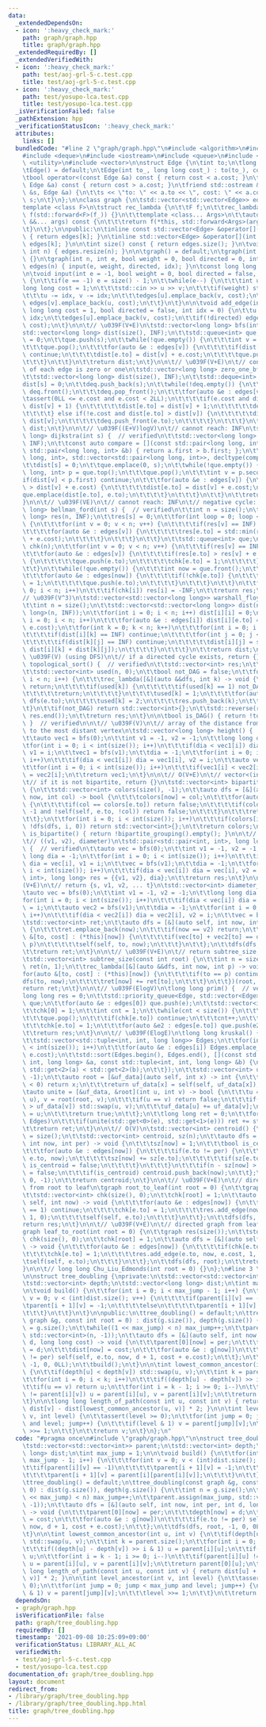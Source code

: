 ```yaml
---
data:
  _extendedDependsOn:
  - icon: ':heavy_check_mark:'
    path: graph/graph.hpp
    title: graph/graph.hpp
  _extendedRequiredBy: []
  _extendedVerifiedWith:
  - icon: ':heavy_check_mark:'
    path: test/aoj-grl-5-c.test.cpp
    title: test/aoj-grl-5-c.test.cpp
  - icon: ':heavy_check_mark:'
    path: test/yosupo-lca.test.cpp
    title: test/yosupo-lca.test.cpp
  _isVerificationFailed: false
  _pathExtension: hpp
  _verificationStatusIcon: ':heavy_check_mark:'
  attributes:
    links: []
  bundledCode: "#line 2 \"graph/graph.hpp\"\n#include <algorithm>\n#include <cassert>\n\
    #include <deque>\n#include <iostream>\n#include <queue>\n#include <tuple>\n#include\
    \ <utility>\n#include <vector>\n\nstruct Edge {\n\tint to;\n\tlong long cost;\n\
    \tEdge() = default;\n\tEdge(int to_, long long cost_) : to(to_), cost(cost_) {}\n\
    \tbool operator<(const Edge &a) const { return cost < a.cost; }\n\tbool operator>(const\
    \ Edge &a) const { return cost > a.cost; }\n\tfriend std::ostream &operator<<(std::ostream\
    \ &s, Edge &a) {\n\t\ts << \"to: \" << a.to << \", cost: \" << a.cost;\n\t\treturn\
    \ s;\n\t}\n};\n\nclass graph {\n\tstd::vector<std::vector<Edge>> edges;\n\n\t\
    template <class F>\n\tstruct rec_lambda {\n\t\tF f;\n\t\trec_lambda(F &&f_) :\
    \ f(std::forward<F>(f_)) {}\n\t\ttemplate <class... Args>\n\t\tauto operator()(Args\
    \ &&... args) const {\n\t\t\treturn f(*this, std::forward<Args>(args)...);\n\t\
    \t}\n\t};\n\npublic:\n\tinline const std::vector<Edge> &operator[](int k) const\
    \ { return edges[k]; }\n\tinline std::vector<Edge> &operator[](int k) { return\
    \ edges[k]; }\n\n\tint size() const { return edges.size(); }\n\tvoid resize(const\
    \ int n) { edges.resize(n); }\n\n\tgraph() = default;\n\tgraph(int n) : edges(n)\
    \ {}\n\tgraph(int n, int e, bool weight = 0, bool directed = 0, int idx = 1) :\
    \ edges(n) { input(e, weight, directed, idx); }\n\tconst long long INF = 3e18;\n\
    \n\tvoid input(int e = -1, bool weight = 0, bool directed = false, int idx = 1)\
    \ {\n\t\tif(e == -1) e = size() - 1;\n\t\twhile(e--) {\n\t\t\tint u, v;\n\t\t\t\
    long long cost = 1;\n\t\t\tstd::cin >> u >> v;\n\t\t\tif(weight) std::cin >> cost;\n\
    \t\t\tu -= idx, v -= idx;\n\t\t\tedges[u].emplace_back(v, cost);\n\t\t\tif(!directed)\
    \ edges[v].emplace_back(u, cost);\n\t\t}\n\t}\n\n\tvoid add_edge(int u, int v,\
    \ long long cost = 1, bool directed = false, int idx = 0) {\n\t\tu -= idx, v -=\
    \ idx;\n\t\tedges[u].emplace_back(v, cost);\n\t\tif(!directed) edges[v].emplace_back(u,\
    \ cost);\n\t}\n\n\t// \u039F(V+E)\n\tstd::vector<long long> bfs(int s) {\n\t\t\
    std::vector<long long> dist(size(), INF);\n\t\tstd::queue<int> que;\n\t\tdist[s]\
    \ = 0;\n\t\tque.push(s);\n\t\twhile(!que.empty()) {\n\t\t\tint v = que.front();\n\
    \t\t\tque.pop();\n\t\t\tfor(auto &e : edges[v]) {\n\t\t\t\tif(dist[e.to] != INF)\
    \ continue;\n\t\t\t\tdist[e.to] = dist[v] + e.cost;\n\t\t\t\tque.push(e.to);\n\
    \t\t\t}\n\t\t}\n\t\treturn dist;\n\t}\n\n\t// \u039F(V+E)\n\t// constraint: cost\
    \ of each edge is zero or one\n\tstd::vector<long long> zero_one_bfs(int s) {\n\
    \t\tstd::vector<long long> dist(size(), INF);\n\t\tstd::deque<int> deq;\n\t\t\
    dist[s] = 0;\n\t\tdeq.push_back(s);\n\t\twhile(!deq.empty()) {\n\t\t\tint v =\
    \ deq.front();\n\t\t\tdeq.pop_front();\n\t\t\tfor(auto &e : edges[v]) {\n\t\t\t\
    \tassert(0LL <= e.cost and e.cost < 2LL);\n\t\t\t\tif(e.cost and dist[e.to] >\
    \ dist[v] + 1) {\n\t\t\t\t\tdist[e.to] = dist[v] + 1;\n\t\t\t\t\tdeq.push_back(e.to);\n\
    \t\t\t\t} else if(!e.cost and dist[e.to] > dist[v]) {\n\t\t\t\t\tdist[e.to] =\
    \ dist[v];\n\t\t\t\t\tdeq.push_front(e.to);\n\t\t\t\t}\n\t\t\t}\n\t\t}\n\t\treturn\
    \ dist;\n\t}\n\n\t// \u039F((E+V)logV)\n\t// cannot reach: INF\n\tstd::vector<long\
    \ long> dijkstra(int s) {  // verified\n\t\tstd::vector<long long> dist(size(),\
    \ INF);\n\t\tconst auto compare = [](const std::pair<long long, int> &a, const\
    \ std::pair<long long, int> &b) { return a.first > b.first; };\n\t\tstd::priority_queue<std::pair<long\
    \ long, int>, std::vector<std::pair<long long, int>>, decltype(compare)> que{compare};\n\
    \t\tdist[s] = 0;\n\t\tque.emplace(0, s);\n\t\twhile(!que.empty()) {\n\t\t\tstd::pair<long\
    \ long, int> p = que.top();\n\t\t\tque.pop();\n\t\t\tint v = p.second;\n\t\t\t\
    if(dist[v] < p.first) continue;\n\t\t\tfor(auto &e : edges[v]) {\n\t\t\t\tif(dist[e.to]\
    \ > dist[v] + e.cost) {\n\t\t\t\t\tdist[e.to] = dist[v] + e.cost;\n\t\t\t\t\t\
    que.emplace(dist[e.to], e.to);\n\t\t\t\t}\n\t\t\t}\n\t\t}\n\t\treturn dist;\n\t\
    }\n\n\t// \u039F(VE)\n\t// cannot reach: INF\n\t// negative cycle: -INF\n\tstd::vector<long\
    \ long> bellman_ford(int s) {  // verified\n\t\tint n = size();\n\t\tstd::vector<long\
    \ long> res(n, INF);\n\t\tres[s] = 0;\n\t\tfor(int loop = 0; loop < n - 1; loop++)\
    \ {\n\t\t\tfor(int v = 0; v < n; v++) {\n\t\t\t\tif(res[v] == INF) continue;\n\
    \t\t\t\tfor(auto &e : edges[v]) {\n\t\t\t\t\tres[e.to] = std::min(res[e.to], res[v]\
    \ + e.cost);\n\t\t\t\t}\n\t\t\t}\n\t\t}\n\t\tstd::queue<int> que;\n\t\tstd::vector<int>\
    \ chk(n);\n\t\tfor(int v = 0; v < n; v++) {\n\t\t\tif(res[v] == INF) continue;\n\
    \t\t\tfor(auto &e : edges[v]) {\n\t\t\t\tif(res[e.to] > res[v] + e.cost and !chk[e.to])\
    \ {\n\t\t\t\t\tque.push(e.to);\n\t\t\t\t\tchk[e.to] = 1;\n\t\t\t\t}\n\t\t\t}\n\
    \t\t}\n\t\twhile(!que.empty()) {\n\t\t\tint now = que.front();\n\t\t\tque.pop();\n\
    \t\t\tfor(auto &e : edges[now]) {\n\t\t\t\tif(!chk[e.to]) {\n\t\t\t\t\tchk[e.to]\
    \ = 1;\n\t\t\t\t\tque.push(e.to);\n\t\t\t\t}\n\t\t\t}\n\t\t}\n\t\tfor(int i =\
    \ 0; i < n; i++)\n\t\t\tif(chk[i]) res[i] = -INF;\n\t\treturn res;\n\t}\n\n\t\
    // \u039F(V^3)\n\tstd::vector<std::vector<long long>> warshall_floyd() {  // verified\n\
    \t\tint n = size();\n\t\tstd::vector<std::vector<long long>> dist(n, std::vector<long\
    \ long>(n, INF));\n\t\tfor(int i = 0; i < n; i++) dist[i][i] = 0;\n\t\tfor(int\
    \ i = 0; i < n; i++)\n\t\t\tfor(auto &e : edges[i]) dist[i][e.to] = std::min(dist[i][e.to],\
    \ e.cost);\n\t\tfor(int k = 0; k < n; k++)\n\t\t\tfor(int i = 0; i < n; i++) {\n\
    \t\t\t\tif(dist[i][k] == INF) continue;\n\t\t\t\tfor(int j = 0; j < n; j++) {\n\
    \t\t\t\t\tif(dist[k][j] == INF) continue;\n\t\t\t\t\tdist[i][j] = std::min(dist[i][j],\
    \ dist[i][k] + dist[k][j]);\n\t\t\t\t}\n\t\t\t}\n\t\treturn dist;\n\t}\n\n\t//\
    \ \u039F(V) (using DFS)\n\t// if a directed cycle exists, return {}\n\tstd::vector<int>\
    \ topological_sort() {  // verified\n\t\tstd::vector<int> res;\n\t\tint n = size();\n\
    \t\tstd::vector<int> used(n, 0);\n\t\tbool not_DAG = false;\n\t\tfor(int i = 0;\
    \ i < n; i++) {\n\t\t\trec_lambda([&](auto &&dfs, int k) -> void {\n\t\t\t\tif(not_DAG)\
    \ return;\n\t\t\t\tif(used[k]) {\n\t\t\t\t\tif(used[k] == 1) not_DAG = true;\n\
    \t\t\t\t\treturn;\n\t\t\t\t}\n\t\t\t\tused[k] = 1;\n\t\t\t\tfor(auto &e : edges[k])\
    \ dfs(e.to);\n\t\t\t\tused[k] = 2;\n\t\t\t\tres.push_back(k);\n\t\t\t})(i);\n\t\
    \t}\n\t\tif(not_DAG) return std::vector<int>{};\n\t\tstd::reverse(res.begin(),\
    \ res.end());\n\t\treturn res;\n\t}\n\n\tbool is_DAG() { return !topological_sort().empty();\
    \ }  // verified\n\n\t// \u039F(V)\n\t// array of the distance from each vertex\
    \ to the most distant vertex\n\tstd::vector<long long> height() {  // verified\n\
    \t\tauto vec1 = bfs(0);\n\t\tint v1 = -1, v2 = -1;\n\t\tlong long dia = -1;\n\t\
    \tfor(int i = 0; i < int(size()); i++)\n\t\t\tif(dia < vec1[i]) dia = vec1[i],\
    \ v1 = i;\n\t\tvec1 = bfs(v1);\n\t\tdia = -1;\n\t\tfor(int i = 0; i < int(size());\
    \ i++)\n\t\t\tif(dia < vec1[i]) dia = vec1[i], v2 = i;\n\t\tauto vec2 = bfs(v2);\n\
    \t\tfor(int i = 0; i < int(size()); i++)\n\t\t\tif(vec1[i] < vec2[i]) vec1[i]\
    \ = vec2[i];\n\t\treturn vec1;\n\t}\n\n\t// O(V+E)\n\t// vector<(int)(0 or 1)>\n\
    \t// if it is not bipartite, return {}\n\tstd::vector<int> bipartite_grouping()\
    \ {\n\t\tstd::vector<int> colors(size(), -1);\n\t\tauto dfs = [&](auto self, int\
    \ now, int col) -> bool {\n\t\t\tcolors[now] = col;\n\t\t\tfor(auto &e : edges[now])\
    \ {\n\t\t\t\tif(col == colors[e.to]) return false;\n\t\t\t\tif(colors[e.to] ==\
    \ -1 and !self(self, e.to, !col)) return false;\n\t\t\t}\n\t\t\treturn true;\n\
    \t\t};\n\t\tfor(int i = 0; i < int(size()); i++)\n\t\t\tif(colors[i] == -1 and\
    \ !dfs(dfs, i, 0)) return std::vector<int>{};\n\t\treturn colors;\n\t}\n\n\tbool\
    \ is_bipartite() { return !bipartite_grouping().empty(); }\n\n\t// \u039F(V+E)\n\
    \t// ((v1, v2), diameter)\n\tstd::pair<std::pair<int, int>, long long> diameter()\
    \ {  // verified\n\t\tauto vec = bfs(0);\n\t\tint v1 = -1, v2 = -1;\n\t\tlong\
    \ long dia = -1;\n\t\tfor(int i = 0; i < int(size()); i++)\n\t\t\tif(dia < vec[i])\
    \ dia = vec[i], v1 = i;\n\t\tvec = bfs(v1);\n\t\tdia = -1;\n\t\tfor(int i = 0;\
    \ i < int(size()); i++)\n\t\t\tif(dia < vec[i]) dia = vec[i], v2 = i;\n\t\tstd::pair<std::pair<int,\
    \ int>, long long> res = {{v1, v2}, dia};\n\t\treturn res;\n\t}\n\n\t// \u039F\
    (V+E)\n\t// return {s, v1, v2, ... t}\n\tstd::vector<int> diameter_path() {\n\t\
    \tauto vec = bfs(0);\n\t\tint v1 = -1, v2 = -1;\n\t\tlong long dia = -1;\n\t\t\
    for(int i = 0; i < int(size()); i++)\n\t\t\tif(dia < vec[i]) dia = vec[i], v1\
    \ = i;\n\t\tauto vec2 = bfs(v1);\n\t\tdia = -1;\n\t\tfor(int i = 0; i < int(size());\
    \ i++)\n\t\t\tif(dia < vec2[i]) dia = vec2[i], v2 = i;\n\t\tvec = bfs(v2);\n\t\
    \tstd::vector<int> ret;\n\t\tauto dfs = [&](auto self, int now, int p) -> void\
    \ {\n\t\t\tret.emplace_back(now);\n\t\t\tif(now == v2) return;\n\t\t\tfor(auto\
    \ &[to, cost] : (*this)[now]) {\n\t\t\t\tif(vec[to] + vec2[to] == dia and to !=\
    \ p)\n\t\t\t\t\tself(self, to, now);\n\t\t\t}\n\t\t};\n\t\tdfs(dfs, v1, -1);\n\
    \t\treturn ret;\n\t}\n\n\t// \u039F(V+E)\n\t// return subtree_size, root = root\n\
    \tstd::vector<int> subtree_size(const int root) {\n\t\tint n = size();\n\t\tstd::vector<int>\
    \ ret(n, 1);\n\t\trec_lambda([&](auto &&dfs, int now, int p) -> void {\n\t\t\t\
    for(auto &[to, cost] : (*this)[now]) {\n\t\t\t\tif(to == p) continue;\n\t\t\t\t\
    dfs(to, now);\n\t\t\t\tret[now] += ret[to];\n\t\t\t}\n\t\t})(root, -1);\n\t\t\
    return ret;\n\t}\n\n\t// \u039F(ElogV)\n\tlong long prim() {  // verified\n\t\t\
    long long res = 0;\n\t\tstd::priority_queue<Edge, std::vector<Edge>, std::greater<Edge>>\
    \ que;\n\t\tfor(auto &e : edges[0]) que.push(e);\n\t\tstd::vector<int> chk(size());\n\
    \t\tchk[0] = 1;\n\t\tint cnt = 1;\n\t\twhile(cnt < size()) {\n\t\t\tauto e = que.top();\n\
    \t\t\tque.pop();\n\t\t\tif(chk[e.to]) continue;\n\t\t\tcnt++;\n\t\t\tres += e.cost;\n\
    \t\t\tchk[e.to] = 1;\n\t\t\tfor(auto &e2 : edges[e.to]) que.push(e2);\n\t\t}\n\
    \t\treturn res;\n\t}\n\n\t// \u039F(ElogE)\n\tlong long kruskal() {  // verified\n\
    \t\tstd::vector<std::tuple<int, int, long long>> Edges;\n\t\tfor(int i = 0; i\
    \ < int(size()); i++)\n\t\t\tfor(auto &e : edges[i]) Edges.emplace_back(i, e.to,\
    \ e.cost);\n\t\tstd::sort(Edges.begin(), Edges.end(), [](const std::tuple<int,\
    \ int, long long> &a, const std::tuple<int, int, long long> &b) {\n\t\t\treturn\
    \ std::get<2>(a) < std::get<2>(b);\n\t\t});\n\t\tstd::vector<int> uf_data(size(),\
    \ -1);\n\t\tauto root = [&uf_data](auto self, int x) -> int {\n\t\t\tif(uf_data[x]\
    \ < 0) return x;\n\t\t\treturn uf_data[x] = self(self, uf_data[x]);\n\t\t};\n\t\
    \tauto unite = [&uf_data, &root](int u, int v) -> bool {\n\t\t\tu = root(root,\
    \ u), v = root(root, v);\n\t\t\tif(u == v) return false;\n\t\t\tif(uf_data[u]\
    \ > uf_data[v]) std::swap(u, v);\n\t\t\tuf_data[u] += uf_data[v];\n\t\t\tuf_data[v]\
    \ = u;\n\t\t\treturn true;\n\t\t};\n\t\tlong long ret = 0;\n\t\tfor(auto &e :\
    \ Edges)\n\t\t\tif(unite(std::get<0>(e), std::get<1>(e))) ret += std::get<2>(e);\n\
    \t\treturn ret;\n\t}\n\n\t// O(V)\n\tstd::vector<int> centroid() {\n\t\tint n\
    \ = size();\n\t\tstd::vector<int> centroid, sz(n);\n\t\tauto dfs = [&](auto self,\
    \ int now, int per) -> void {\n\t\t\tsz[now] = 1;\n\t\t\tbool is_centroid = true;\n\
    \t\t\tfor(auto &e : edges[now]) {\n\t\t\t\tif(e.to != per) {\n\t\t\t\t\tself(self,\
    \ e.to, now);\n\t\t\t\t\tsz[now] += sz[e.to];\n\t\t\t\t\tif(sz[e.to] > n / 2)\
    \ is_centroid = false;\n\t\t\t\t}\n\t\t\t}\n\t\t\tif(n - sz[now] > n / 2) is_centroid\
    \ = false;\n\t\t\tif(is_centroid) centroid.push_back(now);\n\t\t};\n\t\tdfs(dfs,\
    \ 0, -1);\n\t\treturn centroid;\n\t}\n\n\t// \u039F(V+E)\n\t// directed graph\
    \ from root to leaf\n\tgraph root_to_leaf(int root = 0) {\n\t\tgraph res(size());\n\
    \t\tstd::vector<int> chk(size(), 0);\n\t\tchk[root] = 1;\n\t\tauto dfs = [&](auto\
    \ self, int now) -> void {\n\t\t\tfor(auto &e : edges[now]) {\n\t\t\t\tif(chk[e.to]\
    \ == 1) continue;\n\t\t\t\tchk[e.to] = 1;\n\t\t\t\tres.add_edge(now, e.to, e.cost,\
    \ 1, 0);\n\t\t\t\tself(self, e.to);\n\t\t\t}\n\t\t};\n\t\tdfs(dfs, root);\n\t\t\
    return res;\n\t}\n\n\t// \u039F(V+E)\n\t// directed graph from leaf to root\n\t\
    graph leaf_to_root(int root = 0) {\n\t\tgraph res(size());\n\t\tstd::vector<int>\
    \ chk(size(), 0);\n\t\tchk[root] = 1;\n\t\tauto dfs = [&](auto self, int now)\
    \ -> void {\n\t\t\tfor(auto &e : edges[now]) {\n\t\t\t\tif(chk[e.to] == 1) continue;\n\
    \t\t\t\tchk[e.to] = 1;\n\t\t\t\tres.add_edge(e.to, now, e.cost, 1, 0);\n\t\t\t\
    \tself(self, e.to);\n\t\t\t}\n\t\t};\n\t\tdfs(dfs, root);\n\t\treturn res;\n\t\
    }\n\n\t// long long Chu_Liu_Edmonds(int root = 0) {}\n};\n#line 3 \"graph/tree_doubling.hpp\"\
    \n\nstruct tree_doubling {\nprivate:\n\tstd::vector<std::vector<int>> parent;\n\
    \tstd::vector<int> depth;\n\tstd::vector<long long> dist;\n\tint max_jump = 1;\n\
    \n\tvoid build() {\n\t\tfor(int i = 0; i < max_jump - 1; i++) {\n\t\t\tfor(int\
    \ v = 0; v < (int)dist.size(); v++) {\n\t\t\t\tif(parent[i][v] == -1)\n\t\t\t\t\
    \tparent[i + 1][v] = -1;\n\t\t\t\telse\n\t\t\t\t\tparent[i + 1][v] = parent[i][parent[i][v]];\n\
    \t\t\t}\n\t\t}\n\t}\n\npublic:\n\ttree_doubling() = default;\n\ttree_doubling(const\
    \ graph &g, const int root = 0) : dist(g.size()), depth(g.size()) {\n\t\tint n\
    \ = g.size();\n\t\twhile((1 << max_jump) < n) max_jump++;\n\t\tparent.assign(max_jump,\
    \ std::vector<int>(n, -1));\n\t\tauto dfs = [&](auto self, int now, int per, int\
    \ d, long long cost) -> void {\n\t\t\tparent[0][now] = per;\n\t\t\tdepth[now]\
    \ = d;\n\t\t\tdist[now] = cost;\n\t\t\tfor(auto &e : g[now])\n\t\t\t\tif(e.to\
    \ != per) self(self, e.to, now, d + 1, cost + e.cost);\n\t\t};\n\t\tdfs(dfs, root,\
    \ -1, 0, 0LL);\n\t\tbuild();\n\t}\n\n\tint lowest_common_ancestor(int u, int v)\
    \ {\n\t\tif(depth[u] < depth[v]) std::swap(u, v);\n\t\tint k = parent.size();\n\
    \t\tfor(int i = 0; i < k; i++)\n\t\t\tif((depth[u] - depth[v]) >> i & 1) u = parent[i][u];\n\
    \t\tif(u == v) return u;\n\t\tfor(int i = k - 1; i >= 0; i--)\n\t\t\tif(parent[i][u]\
    \ != parent[i][v]) u = parent[i][u], v = parent[i][v];\n\t\treturn parent[0][u];\n\
    \t}\n\n\tlong long length_of_path(const int u, const int v) { return dist[u] +\
    \ dist[v] - dist[lowest_common_ancestor(u, v)] * 2; }\n\n\tint level_ancestor(int\
    \ v, int level) {\n\t\tassert(level >= 0);\n\t\tfor(int jump = 0; jump < max_jump\
    \ and level; jump++) {\n\t\t\tif(level & 1) v = parent[jump][v];\n\t\t\tlevel\
    \ >>= 1;\n\t\t}\n\t\treturn v;\n\t}\n};\n"
  code: "#pragma once\n#include \"graph/graph.hpp\"\n\nstruct tree_doubling {\nprivate:\n\
    \tstd::vector<std::vector<int>> parent;\n\tstd::vector<int> depth;\n\tstd::vector<long\
    \ long> dist;\n\tint max_jump = 1;\n\n\tvoid build() {\n\t\tfor(int i = 0; i <\
    \ max_jump - 1; i++) {\n\t\t\tfor(int v = 0; v < (int)dist.size(); v++) {\n\t\t\
    \t\tif(parent[i][v] == -1)\n\t\t\t\t\tparent[i + 1][v] = -1;\n\t\t\t\telse\n\t\
    \t\t\t\tparent[i + 1][v] = parent[i][parent[i][v]];\n\t\t\t}\n\t\t}\n\t}\n\npublic:\n\
    \ttree_doubling() = default;\n\ttree_doubling(const graph &g, const int root =\
    \ 0) : dist(g.size()), depth(g.size()) {\n\t\tint n = g.size();\n\t\twhile((1\
    \ << max_jump) < n) max_jump++;\n\t\tparent.assign(max_jump, std::vector<int>(n,\
    \ -1));\n\t\tauto dfs = [&](auto self, int now, int per, int d, long long cost)\
    \ -> void {\n\t\t\tparent[0][now] = per;\n\t\t\tdepth[now] = d;\n\t\t\tdist[now]\
    \ = cost;\n\t\t\tfor(auto &e : g[now])\n\t\t\t\tif(e.to != per) self(self, e.to,\
    \ now, d + 1, cost + e.cost);\n\t\t};\n\t\tdfs(dfs, root, -1, 0, 0LL);\n\t\tbuild();\n\
    \t}\n\n\tint lowest_common_ancestor(int u, int v) {\n\t\tif(depth[u] < depth[v])\
    \ std::swap(u, v);\n\t\tint k = parent.size();\n\t\tfor(int i = 0; i < k; i++)\n\
    \t\t\tif((depth[u] - depth[v]) >> i & 1) u = parent[i][u];\n\t\tif(u == v) return\
    \ u;\n\t\tfor(int i = k - 1; i >= 0; i--)\n\t\t\tif(parent[i][u] != parent[i][v])\
    \ u = parent[i][u], v = parent[i][v];\n\t\treturn parent[0][u];\n\t}\n\n\tlong\
    \ long length_of_path(const int u, const int v) { return dist[u] + dist[v] - dist[lowest_common_ancestor(u,\
    \ v)] * 2; }\n\n\tint level_ancestor(int v, int level) {\n\t\tassert(level >=\
    \ 0);\n\t\tfor(int jump = 0; jump < max_jump and level; jump++) {\n\t\t\tif(level\
    \ & 1) v = parent[jump][v];\n\t\t\tlevel >>= 1;\n\t\t}\n\t\treturn v;\n\t}\n};\n"
  dependsOn:
  - graph/graph.hpp
  isVerificationFile: false
  path: graph/tree_doubling.hpp
  requiredBy: []
  timestamp: '2021-09-08 10:25:09+09:00'
  verificationStatus: LIBRARY_ALL_AC
  verifiedWith:
  - test/aoj-grl-5-c.test.cpp
  - test/yosupo-lca.test.cpp
documentation_of: graph/tree_doubling.hpp
layout: document
redirect_from:
- /library/graph/tree_doubling.hpp
- /library/graph/tree_doubling.hpp.html
title: graph/tree_doubling.hpp
---
```

